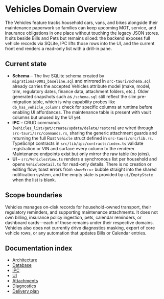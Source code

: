 # Vehicles Domain Overview

The Vehicles feature tracks household cars, vans, and bikes alongside their maintenance paperwork so families can keep upcoming MOT, service, and insurance obligations in one place without touching the legacy JSON stores. It sits beside Bills and Pets but remains siloed: the backend exposes full vehicle records via SQLite, IPC lifts those rows into the UI, and the current front end renders a read-only list with a drill-in pane.

## Current state

- **Schema** – The live SQLite schema created by `migrations/0001_baseline.sql` and mirrored in `src-tauri/schema.sql` already carries the accepted Vehicles attribute model (make, model, trim, regulatory dates, finance data, attachment folders, etc.). Older generated snapshots such as `/schema.sql` still reflect the slim pre-migration table, which is why capability probes like `db_has_vehicle_columns` check for specific columns at runtime before enabling UI affordances. The maintenance table is present with vault columns but unused by the UI yet.
- **IPC** – CRUD commands (`vehicles_list/get/create/update/delete/restore`) are wired through `src-tauri/src/commands.rs`, sharing the generic attachment guards and returning the full Rust `Vehicle` struct defined in `src-tauri/src/lib.rs`. TypeScript contracts in `src/lib/ipc/contracts/index.ts` validate registration or VIN and surface every column to the renderer. Maintenance endpoints exist but only mirror the raw table (no joins).
- **UI** – `src/VehiclesView.ts` renders a synchronous list per household and opens `VehicleDetail.ts` for read-only details. There is no creation or editing flow; toast errors from `showError` bubble straight into the shared notification system, and the empty state is provided by `ui/EmptyState` when the list is blank.

## Scope boundaries

Vehicles manages on-disk records for household-owned transport, their regulatory reminders, and supporting maintenance attachments. It does not own billing, insurance policy ingestion, pets, calendar reminders, or dashboard cards—each of those remains under their respective domains. Vehicles also does not currently drive diagnostics masking, export of core vehicle rows, or any automation that updates Bills or Calendar entries.

## Documentation index

- [Architecture](./architecture.md)
- [Database](./database.md)
- [IPC](./ipc.md)
- [UI](./ui.md)
- [Attachments](./attachments.md)
- [Diagnostics](./diagnostics.md)
- [Delivery plan](./plan/overview.md)

